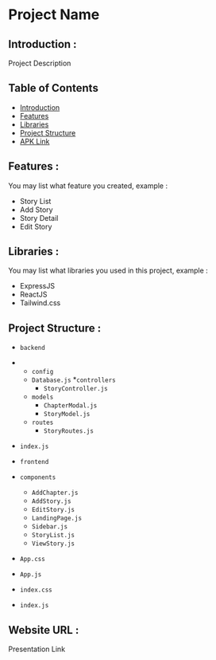 # Project Name

## <a name="introduction"></a> Introduction :
Project Description

## Table of Contents

- [Introduction](#introduction)
- [Features](#features)
- [Libraries](#libraries)
- [Project Structure](#project-structures)
- [APK Link](#apk-link)

## <a name="features"></a> Features :
You may list what feature you created, example :
- Story List
- Add Story
- Story Detail
- Edit Story


## <a name="libraries"></a> Libraries :
You may list what libraries you used in this project, example :
- ExpressJS
- ReactJS
- Tailwind.css

## <a name="project-structures"></a> Project Structure :
* `backend`
* * `config`
  * `Database.js`
  *`controllers`
    * `StoryController.js`
  * `models`
    * `ChapterModal.js`
    * `StoryModel.js`
  * `routes`
    *  `StoryRoutes.js`
 * `index.js`
 
* `frontend`
* `components`
  * `AddChapter.js`
  * `AddStory.js`
  * `EditStory.js`
  * `LandingPage.js`
  * `Sidebar.js`
  * `StoryList.js`
  * `ViewStory.js`
* `App.css`
* `App.js`
* `index.css`
* `index.js`

## <a name="apk-link"></a> Website URL :
Presentation Link
